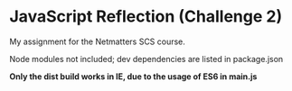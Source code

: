 # JavaScript Reflection (Challenge 2)
My assignment for the Netmatters SCS course.

Node modules not included; dev dependencies are listed in package.json

**Only the dist build works in IE, due to the usage of ES6 in main.js**